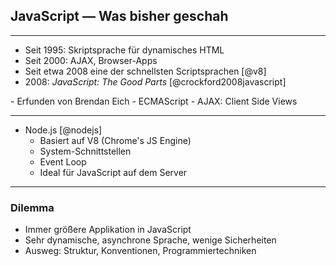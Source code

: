 ## JavaScript — Was bisher geschah

---

- Seit 1995: Skriptsprache für dynamisches HTML
- Seit 2000: AJAX, Browser-Apps
- Seit etwa 2008 eine der schnellsten Scriptsprachen [@v8]
- 2008: _JavaScript: The Good Parts_ [@crockford2008javascript]

<aside class="notes">
- Erfunden von Brendan Eich
- ECMAScript
- AJAX: Client Side Views
</aside>

---

- Node.js [@nodejs]
    + Basiert auf V8 (Chrome's JS Engine)
    + System-Schnittstellen
    + Event Loop
    + Ideal für JavaScript auf dem Server

---

### Dilemma

- Immer größere Applikation in JavaScript
- Sehr dynamische, asynchrone Sprache, wenige Sicherheiten
- Ausweg: Struktur, Konventionen, Programmiertechniken

